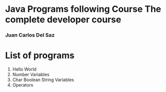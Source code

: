 # Java Programs following Course The complete developer course

### Juan Carlos Del Saz 

# List of programs

1. Hello World
2. Number Variables
3. Char Boolean String Variables
4. Operators
